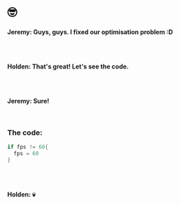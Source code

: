 # 🤓

**Jeremy: Guys, guys. I fixed our optimisation problem :D**

<br />
<br />

**Holden: That's great! Let's see the code.**

<br />
<br />

**Jeremy: Sure!**

<br />

### The code:

```c
if fps != 60{
  fps = 60
}  
```

<br />
<br />

**Holden: 💀**
